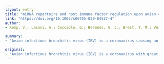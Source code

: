 ```yaml
---
layout: entry
title: "miRNA repertoire and host immune factor regulation upon avian coronavirus infection in eggs"
link: "https://doi.org/10.1007/s00705-020-04527-4"
author:
- Kemp, V.; Laconi, A.; Cocciolo, G.; Berends, A. J.; Breit, T. M.; Verheije, M. H.

summary:
- "Avian infectious bronchitis virus (IBV) is a coronavirus causing an acute and highly contagious disease in chickens. MicroRNAs (miRNAs) have emerged as a class of crucial regulators of numerous cellular processes, including responses to viral infections. Compared to healthy chicken embryos, 13 and six miRNAs were upregulated in the spleen and the lungs. The cellular regulation of IBV pathogenesis and the host immune responses involved remain to be fully elucidated: Avian infection virus) is an infectious disease that affects the respiratory and reproductive system."

original:
- "Avian infectious bronchitis virus (IBV) is a coronavirus with great economic impact on the poultry industry, causing an acute and highly contagious disease in chickens that primarily affects the respiratory and reproductive systems. The cellular regulation of IBV pathogenesis and the host immune responses involved remain to be fully elucidated. MicroRNAs (miRNAs) have emerged as a class of crucial regulators of numerous cellular processes, including responses to viral infections. Here, we employed a high-throughput sequencing approach to analyze the miRNA composition of the spleen and the lungs of chicken embryos upon IBV infection. Compared to healthy chicken embryos, 13 and six miRNAs were upregulated in the spleen and the lungs, respectively, all predicted to influence viral transcription, cytokine production, and lymphocyte functioning. Subsequent downregulation of NFATC3, NFAT5, SPPL3, and TGFB2 genes in particular was observed only in the spleen, demonstrating the biological functionality of the miRNAs in this lymphoid organ. This is the first study that describes the modulation of miRNAs and the related host immune factors by IBV in chicken embryos. Our data provide novel insight into complex virus-host interactions and specifically highlight components that could affect the host's immune response to IBV infection."
---
```


